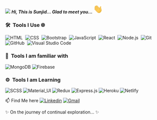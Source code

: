  

<img src="https://media.giphy.com/media/iY8CRBdQXODJSCERIr/giphy.gif" width="30px">&nbsp;***Hi,  This is Sunjid... Glad to meet you... <img src="https://raw.githubusercontent.com/ABSphreak/ABSphreak/master/gifs/Hi.gif" width="30px">***


### 🛠 &nbsp;Tools I Use 🌐

![HTML](https://img.shields.io/badge/-HTML-05122A?style=flat&logo=HTML5)&nbsp;
![CSS](https://img.shields.io/badge/-CSS-05122A?style=flat&logo=CSS3&logoColor=1572B6)&nbsp;
![Bootstrap](https://img.shields.io/badge/-Bootstrap-05122A?style=flat&logo=bootstrap&logoColor=563D7C)&nbsp;
![JavaScript](https://img.shields.io/badge/-JavaScript-05122A?style=flat&logo=javascript)&nbsp;
![React](https://img.shields.io/badge/-React-05122A?style=flat&logo=react)&nbsp;
![Node.js](https://img.shields.io/badge/-Node.js-05122A?style=flat&logo=node.js)&nbsp;
![Git](https://img.shields.io/badge/-Git-05122A?style=flat&logo=git)&nbsp;
![GitHub](https://img.shields.io/badge/-GitHub-05122A?style=flat&logo=github)&nbsp;
![Visual Studio Code](https://img.shields.io/badge/-Visual%20Studio%20Code-05122A?style=flat&logo=visual-studio-code&logoColor=007ACC)&nbsp;

### 🔧 &nbsp;Tools I am familiar with
![MongoDB](https://img.shields.io/badge/-MongoDB-black?style=flat-square&logo=mongodb)
![Firebase](https://img.shields.io/badge/-Firebase-black?style=flat-square&logo=Firebase)

### ⚙️ &nbsp;Tools I am Learning
![SCSS](https://img.shields.io/badge/-SCSS-black?style=flat-square&logo=SASS)
![Material_UI](https://img.shields.io/badge/-Material_UI-black?style=flat-square&logo=material-ui)
![Redux](https://img.shields.io/badge/-Redux-black?style=flat-square&logo=Redux)
![Express.js](https://img.shields.io/badge/-Express-black?style=flat-square&logo=expressjs)
![Heroku](https://img.shields.io/badge/-Heroku-black?style=flat-square&logo=heroku)
![Netlify](https://img.shields.io/badge/-Netlify-black?style=flat-square&logo=netlify)

📫 Find Me here
[![Linkedin](https://img.shields.io/badge/-LinkedIn-blue?style=flat&logo=Linkedin&logoColor=white)](https://www.linkedin.com/in/sunjid-in/)
[![Gmail](https://img.shields.io/badge/-Gmail-c14438?style=flat&logo=Gmail&logoColor=white)](mailto:sunjid.info@gmail.com)


 ✨ On the journey of continual exploration... ✨ 
